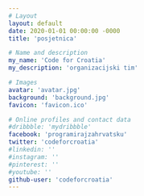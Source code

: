 ```yaml
---
# Layout
layout: default
date: 2020-01-01 00:00:00 -0000
title: 'posjetnica'

# Name and description
my_name: 'Code for Croatia'
my_description: 'organizacijski tim'

# Images
avatar: 'avatar.jpg'
background: 'background.jpg'
favicon: 'favicon.ico'

# Online profiles and contact data
#dribbble: 'mydribbble'
facebook: 'programirajzahrvatsku'
twitter: 'codeforcroatia'
#linkedin: ''
#instagram: ''
#pinterest: ''
#youtube: ''
github-user: 'codeforcroatia'
---
```

